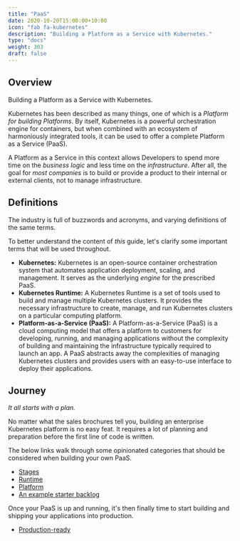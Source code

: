 ```yaml
---
title: "PaaS"
date: 2020-10-20T15:00:00+10:00
icon: "fab fa-kubernetes"
description: "Building a Platform as a Service with Kubernetes."
type: "docs"
weight: 303
draft: false
---
```


## Overview

Building a Platform as a Service with Kubernetes.

Kubernetes has been described as many things, one of which is a _Platform for building Platforms_. By itself, Kubernetes is a powerful orchestration engine for containers, but when combined with an ecosystem of harmoniously integrated tools, it can be used to offer a complete Platform as a Service (PaaS).

A Platform as a Service in this context allows Developers to spend more time on the _business logic_ and less time on the _infrastructure_. After all, the goal for _most companies_ is to build or provide a product to their internal or external clients, not to manage infrastructure.

## Definitions

The industry is full of buzzwords and acronyms, and varying definitions of the same terms.

To better understand the content of _this_ guide, let's clarify some important terms that will be used throughout.

- **Kubernetes:** Kubernetes is an open-source container orchestration system that automates application deployment, scaling, and management. It serves as the underlying _engine_ for the prescribed PaaS.
- **Kubernetes Runtime:** A Kubernetes Runtime is a set of tools used to build and manage multiple Kubernetes clusters. It provides the necessary infrastructure to create, manage, and run Kubernetes clusters on a particular computing platform.
- **Platform-as-a-Service (PaaS):** A Platform-as-a-Service (PaaS) is a cloud computing model that offers a platform to customers for developing, running, and managing applications without the complexity of building and maintaining the infrastructure typically required to launch an app. A PaaS abstracts away the complexities of managing Kubernetes clusters and provides users with an easy-to-use interface to deploy their applications.

## Journey

_It all starts with a plan._

No matter what the sales brochures tell you, building an enterprise Kubernetes platform is no easy feat. It requires a lot of planning and preparation before the first line of code is written.

The below links walk through some opinionated categories that should be considered when building your own PaaS.

- [Stages](stages)
- [Runtime](runtime)
- [Platform](paas)
- [An example starter backlog](./roadmap.csv)

Once your PaaS is up and running, it's then finally time to start building and shipping your applications into production.

- [Production-ready](production)
